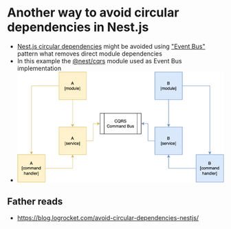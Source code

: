 # Another way to avoid circular dependencies in Nest.js
- [Nest.js circular dependencies](https://docs.nestjs.com/fundamentals/circular-dependency) might be avoided using ["Event Bus"](https://ducmanhphan.github.io/2020-06-06-Event-Bus-pattern/) pattern what removes direct module dependencies
- In this example the [@nest/cqrs](https://docs.nestjs.com/recipes/cqrs#cqrs) module used as Event Bus implementation
- ![](./EventBus.png)
## Father reads
- https://blog.logrocket.com/avoid-circular-dependencies-nestjs/
